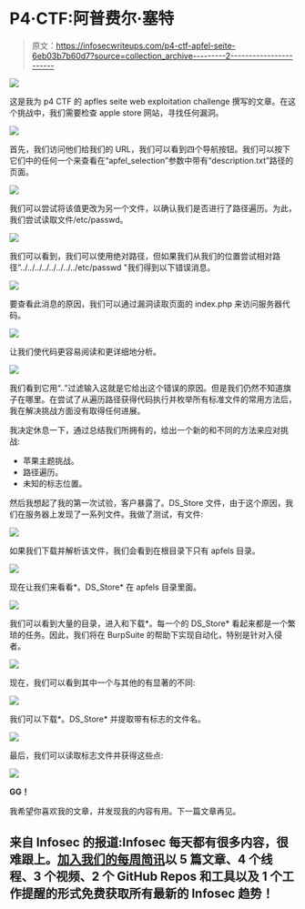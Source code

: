 # P4·CTF:阿普费尔·塞特

> 原文：<https://infosecwriteups.com/p4-ctf-apfel-seite-6eb03b7b60d7?source=collection_archive---------2----------------------->

![](img/5b0fe86e33c7471e0ad000fc3e4930f2.png)

这是我为 p4 CTF 的 apfles seite web exploitation challenge 撰写的文章。在这个挑战中，我们需要检查 apple store 网站，寻找任何漏洞。

![](img/03fb7d4754b612459a084c1ff37a0349.png)

首先，我们访问他们给我们的 URL，我们可以看到四个导航按钮。我们可以按下它们中的任何一个来查看在“apfel_selection”参数中带有“description.txt”路径的页面。

![](img/dc141167bbb0b3dd8ff576924672522b.png)

我们可以尝试将该值更改为另一个文件，以确认我们是否进行了路径遍历。为此，我们尝试读取文件/etc/passwd。

![](img/410e215515e5f989cae8a17145c49405.png)

我们可以看到，我们可以使用绝对路径，但如果我们从我们的位置尝试相对路径”../../../../../../../../etc/passwd "我们得到以下错误消息。

![](img/15368691fe21953e0b02ca049f38daac.png)

要查看此消息的原因，我们可以通过漏洞读取页面的 index.php 来访问服务器代码。

![](img/36f086d39aa5f8096aec7004bb2ac010.png)

让我们使代码更容易阅读和更详细地分析。

![](img/b84c2c4e09b36799c5f1831fbdf6d219.png)

我们看到它用“..”过滤输入这就是它给出这个错误的原因。但是我们仍然不知道旗子在哪里。在尝试了从遍历路径获得代码执行并枚举所有标准文件的常用方法后，我在解决挑战方面没有取得任何进展。

我决定休息一下，通过总结我们所拥有的，给出一个新的和不同的方法来应对挑战:

*   苹果主题挑战。
*   路径遍历。
*   未知的标志位置。

然后我想起了我的第一次试验，客户暴露了。DS_Store 文件，由于这个原因，我们在服务器上发现了一系列文件。我做了测试，有文件:

![](img/577d4fa81170381ce15f621d21c20629.png)

如果我们下载并解析该文件，我们会看到在根目录下只有 apfels 目录。

![](img/7953f81d5b4cfe40d2911e46e39b597e.png)

现在让我们来看看*。DS_Store* 在 apfels 目录里面。

![](img/e332cf0e192e6761ecaae34015afef20.png)

我们可以看到大量的目录，进入和下载*。每一个的 DS_Store* 看起来都是一个繁琐的任务。因此，我们将在 BurpSuite 的帮助下实现自动化，特别是针对入侵者。

![](img/59a67318ea919963650a8d78d1fa942d.png)

现在，我们可以看到其中一个与其他的有显著的不同:

![](img/594554e3039c42b043949c66555975cc.png)

我们可以下载*。DS_Store* 并提取带有标志的文件名。

![](img/d4d536b8debf4bd7b5580dacf06f1cdf.png)

最后，我们可以读取标志文件并获得这些点:

![](img/72ca90846d877727d71dd69b068cdb8e.png)

**GG！**

我希望你喜欢我的文章，并发现我的内容有用。下一篇文章再见。

## 来自 Infosec 的报道:Infosec 每天都有很多内容，很难跟上。[加入我们的每周简讯](https://weekly.infosecwriteups.com/)以 5 篇文章、4 个线程、3 个视频、2 个 GitHub Repos 和工具以及 1 个工作提醒的形式免费获取所有最新的 Infosec 趋势！